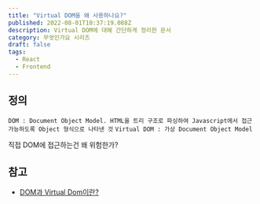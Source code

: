 ```yaml
---
title: "Virtual DOM을 왜 사용하나요?"
published: 2022-08-01T10:37:19.088Z
description: Virtual DOM에 대해 간단하게 정리한 문서
category: 무엇인가요 시리즈
draft: false
tags:
  - React
  - Frontend
---
```


## 정의

`DOM : Document Object Model. HTML을 트리 구조로 파싱하여 Javascript에서 접근 가능하도록 Object 형식으로 나타낸 것`
`Virtual DOM : 가상 Document Object Model`

직접 DOM에 접근하는건 왜 위험한가?

## 참고

- [DOM과 Virtual Dom이란?](https://www.howdy-mj.me/dom/what-is-dom/)
